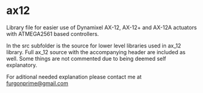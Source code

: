 # ax12
Library file for easier use of Dynamixel AX-12, AX-12+ and AX-12A actuators with ATMEGA2561 based controllers.

In the src subfolder is the source for lower level libraries used in ax_12 library. Full ax_12 source with the
accompanying header are included as well. Some things are not commented due to being deemed self explanatory.

For aditional needed explanation please contact me at furgonprime@gmail.com
